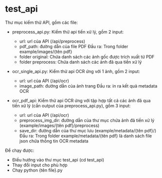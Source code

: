 # test_api

Thư mục kiểm thử API, gồm các file:
- preprocess_api.py: Kiểm thử api tiền xử lý, gồm 2 input:
    - url: url của API (/api/preprocess)
    - pdf_path: đường dẫn của file PDF
    Đầu ra: Trong folder example/images/{tên pdf}
    - folder original: Chứa danh sách các ảnh gốc được trích xuất từ PDF
    - folder preprocess: Chứa danh sách các ảnh đã qua tiền xử lý

- ocr_single_api.py: Kiểm thử api OCR ứng với 1 ảnh, gồm 2 input:
    - url: url của API (/api/ocr)
    - image_path: đướng dẫn của ảnh trang
    Đầu ra: in ra kết quả metadata OCR

- ocr_pdf_api: Kiểm thử api OCR ứng với tập hợp tất cả các ảnh đã qua tiền xử lý (cần output của preprocess_api.py), gồm 3 input:
    - url: url của API (/api/ocr)
    - preprocess_img_dir: đường dẫn của thư mục chứa ảnh đã tiền xử lý (example/images/{tên pdf}/preprocess)
    - save_dir: đường dẫn của thư mục lưu (example/metadata/{tên pdf}/)
    Đầu ra: Trong folder example/metadata/{tên pdf} là danh sách file json chứa thông tin OCR metadata

Để chạy được: 
- Điều hướng vào thư mục test_api (cd test_api)
- Thay đổi input cho phù hợp
- Chạy python {tên file}.py